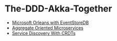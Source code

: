 # The-DDD-Akka-Together

- [Microsoft Orleans with EventStoreDB](https://eventstore.com/blog/event-store-orleans/)
- [Aggregate Oriented Microservices](https://medium.com/@unmeshvjoshi/aggregate-oriented-microservices-d314eb04f2b1)
- [Service Discovery With CRDTs](https://medium.com/@unmeshvjoshi/service-discovery-with-crdts-fb02bb48cfff)
